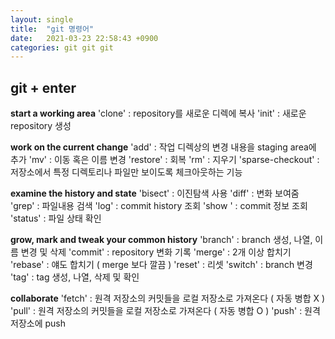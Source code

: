 ```yaml
---
layout: single
title:  "git 명령어"
date:   2021-03-23 22:58:43 +0900
categories: git git git
---
```


## git + enter

**start a working area**
'clone' : repository를 새로운 디렉에 복사
'init' : 새로운 repository 생성

**work on the current change**
'add' : 작업 디렉상의 변경 내용을 staging area에 추가
'mv' : 이동 혹은 이름 변경
'restore' : 회복
'rm' : 지우기
'sparse-checkout' : 저장소에서 특정 디렉토리나 파일만 보이도록 체크아웃하는 기능

**examine the history and state**
'bisect' : 이진탐색 사용
'diff' : 변화 보여줌
'grep' : 파일내용 검색
'log' : commit history 조회
'show ' : commit 정보 조회
'status' : 파일 상태 확인

**grow, mark and tweak your common history**
'branch' : branch 생성, 나열, 이름 변경 및 삭제
'commit' : repository 변화 기록
'merge' : 2개 이상 합치기
'rebase' : 얘도 합치기 ( merge 보다 깔끔 )
'reset' : 리셋
'switch' : branch 변경
'tag' : tag 생성, 나열, 삭제 및 확인

**collaborate**
'fetch' : 원격 저장소의 커밋들을 로컬 저장소로 가져온다 ( 자동 병합 X )
'pull' : 원격 저장소의 커밋들을 로컬 저장소로 가져온다 ( 자동 병합 O )
'push' : 원격저장소에 push

